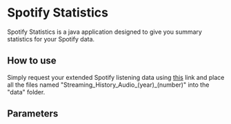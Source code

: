 # Spotify Statistics
Spotify Statistics is a java application designed to give you summary statistics for your Spotify data.

## How to use
Simply request your extended Spotify listening data using [this](https://support.spotify.com/us/article/data-rights-and-privacy-settings/) link and place all the files named "Streaming_History_Audio_(year)_(number)" into the "data" folder.

## Parameters
